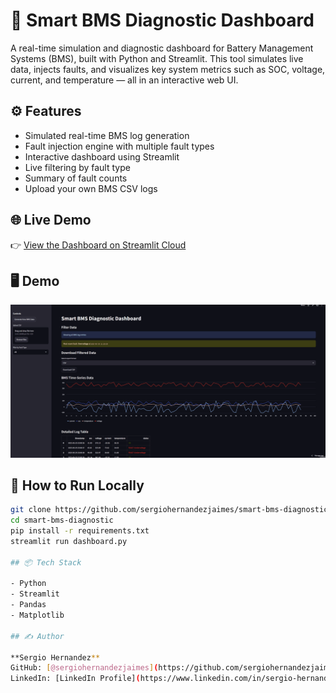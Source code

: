 # 🔋 Smart BMS Diagnostic Dashboard

A real-time simulation and diagnostic dashboard for Battery Management Systems (BMS), built with Python and Streamlit. This tool simulates live data, injects faults, and visualizes key system metrics such as SOC, voltage, current, and temperature — all in an interactive web UI.

## ⚙️ Features

- Simulated real-time BMS log generation
- Fault injection engine with multiple fault types
- Interactive dashboard using Streamlit
- Live filtering by fault type
- Summary of fault counts
- Upload your own BMS CSV logs

## 🌐 Live Demo

👉 [View the Dashboard on Streamlit Cloud](https://smart-bms-dashboard.streamlit.app/)

## 🖥️ Demo

![Live Demo](./demo.gif)

## 🚀 How to Run Locally

```bash
git clone https://github.com/sergiohernandezjaimes/smart-bms-diagnostic.git
cd smart-bms-diagnostic
pip install -r requirements.txt
streamlit run dashboard.py

## 📦 Tech Stack

- Python
- Streamlit
- Pandas
- Matplotlib

## ✍️ Author

**Sergio Hernandez**  
GitHub: [@sergiohernandezjaimes](https://github.com/sergiohernandezjaimes.com/)
LinkedIn: [LinkedIn Profile](https://www.linkedin.com/in/sergio-hernandez-1948b0159.com/)
